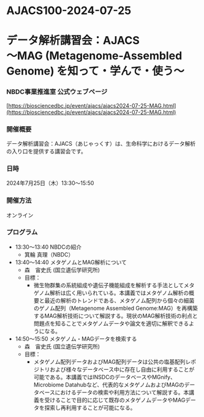 # AJACS100-2024-07-25
# データ解析講習会：AJACS<br/>〜MAG (Metagenome-Assembled Genome) を知って・学んで・使う〜

### NBDC事業推進室 公式ウェブページ
[https://biosciencedbc.jp/event/ajacs/ajacs2024-07-25-MAG.html](https://biosciencedbc.jp/event/ajacs/ajacs2024-07-25-MAG.html)

### 開催概要
データ解析講習会：AJACS（あじゃっくす）は、生命科学におけるデータ解析の入り口を提供する講習会です。

### 日時
2024年7月25日（木）13:30～15:50

### 開催方法
オンライン

### プログラム
- 13:30～13:40	NBDCの紹介
  - 箕輪 真理（NBDC） 
- 13:40～14:40	メタゲノムとMAG解析について
  - 森　宙史氏 (国立遺伝学研究所)
  - 目標：
    - 微生物群集の系統組成や遺伝子機能組成を解析する手法としてメタゲノム解析は広く用いられている。本講義ではメタゲノム解析の概要と最近の解析のトレンドである、メタゲノム配列から個々の細菌のゲノム配列（Metagenome Assembled Genome:MAG）を再構築するMAG解析技術について解説する。現状のMAG解析技術の利点と問題点を知ることでメタゲノムデータや論文を適切に解釈できるようになる。  
- 14:50～15:50	メタゲノム・MAGデータを検索する
  -	森　宙史氏 (国立遺伝学研究所)
  - 目標：
    - メタゲノム配列データおよびMAG配列データは公共の塩基配列レポジトリおよび様々なデータベース中に存在し自由に利用することが可能である。本講義ではINSDCのデータベースやMGnify、Microbiome Datahubなど、代表的なメタゲノムおよびMAGのデータベースにおけるデータの検索や利用方法について解説する。本講義を受けることで目的に応じて既存のメタゲノムデータやMAGデータを探索し再利用することが可能になる。
